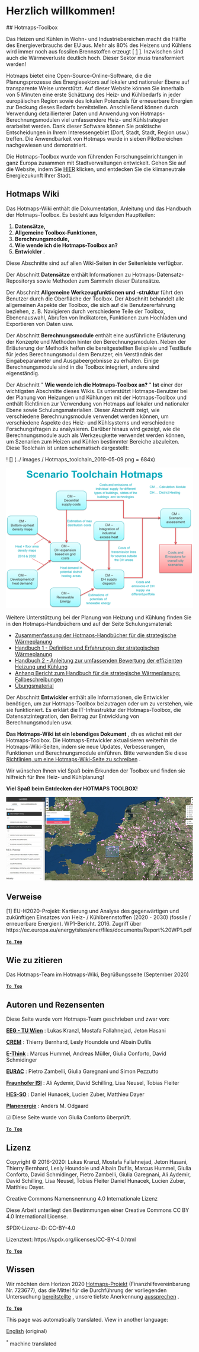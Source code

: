 <h1> <a class="anchor" id="welcome!" href="#welcome!"><i class="fa fa-link"></i></a> Herzlich willkommen! </h1><p> ## Hotmaps-Toolbox </p><p> Das Heizen und Kühlen in Wohn- und Industriebereichen macht die Hälfte des Energieverbrauchs der EU aus. Mehr als 80% des Heizens und Kühlens wird immer noch aus fossilen Brennstoffen erzeugt [ <a href="#references">1</a> ]. Inzwischen sind auch die Wärmeverluste deutlich hoch. Dieser Sektor muss transformiert werden! </p><p> Hotmaps bietet eine Open-Source-Online-Software, die die Planungsprozesse des Energiesektors auf lokaler und nationaler Ebene auf transparente Weise unterstützt. Auf dieser Website können Sie innerhalb von 5 Minuten eine erste Schätzung des Heiz- und Kühlbedarfs in jeder europäischen Region sowie des lokalen Potenzials für erneuerbare Energien zur Deckung dieses Bedarfs bereitstellen. Anschließend können durch Verwendung detaillierterer Daten und Anwendung von Hotmaps-Berechnungsmodulen viel umfassendere Heiz- und Kühlstrategien erarbeitet werden. Dank dieser Software können Sie praktische Entscheidungen in Ihrem Interessengebiet (Dorf, Stadt, Stadt, Region usw.) treffen. Die Anwendbarkeit von Hotmaps wurde in sieben Pilotbereichen nachgewiesen und demonstriert. </p><p> Die Hotmaps-Toolbox wurde von führenden Forschungseinrichtungen in ganz Europa zusammen mit Stadtverwaltungen entwickelt. Gehen Sie auf die Website, indem Sie <a href="https://www.hotmaps.eu/map">HIER</a> klicken, und entdecken Sie die klimaneutrale Energiezukunft Ihrer Stadt. </p><h2> <a class="anchor" id="hotmaps-wiki" href="#hotmaps-wiki"><i class="fa fa-link"></i></a> Hotmaps Wiki </h2><p> Das Hotmaps-Wiki enthält die Dokumentation, Anleitung und das Handbuch der Hotmaps-Toolbox. Es besteht aus folgenden Hauptteilen: </p><ol><li> <strong>Datensätze,</strong> </li><li> <strong>Allgemeine Toolbox-Funktionen,</strong> </li><li> <strong>Berechnungsmodule,</strong> </li><li> <strong>Wie wende ich die Hotmaps-Toolbox an?</strong> </li><li> <strong>Entwickler</strong> . </li></ol><p> Diese Abschnitte sind auf allen Wiki-Seiten in der Seitenleiste verfügbar. </p><p> Der Abschnitt <strong>Datensätze</strong> enthält Informationen zu Hotmaps-Datensatz-Repositorys sowie Methoden zum Sammeln dieser Datensätze. </p><p> Der Abschnitt <strong>Allgemeine Werkzeugfunktionen und -struktur</strong> führt den Benutzer durch die Oberfläche der Toolbox. Der Abschnitt behandelt alle allgemeinen Aspekte der Toolbox, die sich auf die Benutzererfahrung beziehen, z. B. Navigieren durch verschiedene Teile der Toolbox, Ebenenauswahl, Abrufen von Indikatoren, Funktionen zum Hochladen und Exportieren von Daten usw. </p><p> Der Abschnitt <strong>Berechnungsmodule</strong> enthält eine ausführliche Erläuterung der Konzepte und Methoden hinter den Berechnungsmodulen. Neben der Erläuterung der Methodik helfen die bereitgestellten Beispiele und Testläufe für jedes Berechnungsmodul dem Benutzer, ein Verständnis der Eingabeparameter und Ausgabeergebnisse zu erhalten. Einige Berechnungsmodule sind in die Toolbox integriert, andere sind eigenständig. </p><p> Der Abschnitt &quot; <strong>Wie wende ich die Hotmaps-Toolbox an?</strong> &quot; <strong>Ist</strong> einer der wichtigsten Abschnitte dieses Wikis. Es unterstützt Hotmaps-Benutzer bei der Planung von Heizungen und Kühlungen mit der Hotmaps-Toolbox und enthält Richtlinien zur Verwendung von Hotmaps auf lokaler und nationaler Ebene sowie Schulungsmaterialien. Dieser Abschnitt zeigt, wie verschiedene Berechnungsmodule verwendet werden können, um verschiedene Aspekte des Heiz- und Kühlsystems und verschiedene Forschungsfragen zu analysieren. Darüber hinaus wird gezeigt, wie die Berechnungsmodule auch als Werkzeugkette verwendet werden können, um Szenarien zum Heizen und Kühlen bestimmter Bereiche abzuleiten. Diese Toolchain ist unten schematisch dargestellt: </p><p> ! [] (../ images / Hotmaps_toolchain_2019-05-09.png = 684x) </p><p align="center"><img alt="Zeichnung" src="../images/Hotmaps_toolchain_2019-05-09.png" width="550"/></p><p> Weitere Unterstützung bei der Planung von Heizung und Kühlung finden Sie in den Hotmaps-Handbüchern und auf der Seite Schulungsmaterial: </p><ul><li> <a href="https://www.hotmaps-project.eu/wp-content/uploads/2019/04/Summary-Hotmaps-Handbook.pdf">Zusammenfassung der Hotmaps-Handbücher für die strategische Wärmeplanung</a> </li><li> <a href="https://vbn.aau.dk/da/publications/definition-amp-experiences-of-strategic-heat-planning">Handbuch 1 - Definition und Erfahrungen der strategischen Wärmeplanung</a> </li><li> <a href="https://vbn.aau.dk/da/publications/guidance-for-the-comprehensive-assessment-of-efficient-heating-an">Handbuch 2 - Anleitung zur umfassenden Bewertung der effizienten Heizung und Kühlung</a> </li><li> <a href="https://vbn.aau.dk/da/publications/appendix-report-to-the-hotmaps-handbook-for-strategic-heat-planni">Anhang Bericht zum Handbuch für die strategische Wärmeplanung: Fallbeschreibungen</a> </li><li> <a href="https://wiki.hotmaps.hevs.ch/Training-Material">Übungsmaterial</a> </li></ul><p> Der Abschnitt <strong>Entwickler</strong> enthält alle Informationen, die Entwickler benötigen, um zur Hotmaps-Toolbox beizutragen oder um zu verstehen, wie sie funktioniert. Es erklärt die IT-Infrastruktur der Hotmaps-Toolbox, die Datensatzintegration, den Beitrag zur Entwicklung von Berechnungsmodulen usw. </p><p> <strong>Das Hotmaps-Wiki ist ein lebendiges Dokument</strong> , dh es wächst mit der Hotmaps-Toolbox. Die Hotmaps-Entwickler aktualisieren weiterhin die Hotmaps-Wiki-Seiten, indem sie neue Updates, Verbesserungen, Funktionen und Berechnungsmodule einführen. Bitte verwenden Sie diese <a href="Guidelines-for-writing-a-Hotmaps-Wiki-page">Richtlinien, um eine Hotmaps-Wiki-Seite zu schreiben</a> . </p><p> Wir wünschen Ihnen viel Spaß beim Erkunden der Toolbox und finden sie hilfreich für Ihre Heiz- und Kühlplanung! </p><p> <strong>Viel Spaß beim Entdecken der HOTMAPS TOOLBOX!</strong> </p><p><img alt="" src="../images/Hotmaps_test.JPG"/></p><h2> <a class="anchor" id="references" href="#references"><i class="fa fa-link"></i></a> Verweise </h2><p> [1] EU-H2020-Projekt: Kartierung und Analyse des gegenwärtigen und zukünftigen Einsatzes von Heiz- / Kühlbrennstoffen (2020 - 2030) (fossile / erneuerbare Energien). WP1-Bericht. 2016. Zugriff über https://ec.europa.eu/energy/sites/ener/files/documents/Report%20WP1.pdf </p><p><ins> <code><strong><a href="#hotmaps-toolbox">To Top</a></strong></code> </ins> </p><h2> <a class="anchor" id="how-to-cite" href="#how-to-cite"><i class="fa fa-link"></i></a> Wie zu zitieren </h2><p> Das Hotmaps-Team im Hotmaps-Wiki, Begrüßungsseite (September 2020) </p><p><ins> <code><strong><a href="#hotmaps-toolbox">To Top</a></strong></code> </ins> </p><h2> <a class="anchor" id="authors-and-reviewers" href="#authors-and-reviewers"><i class="fa fa-link"></i></a> Autoren und Rezensenten </h2><p> Diese Seite wurde vom Hotmaps-Team geschrieben und zwar von: </p><p> <strong><a href="https://eeg.tuwien.ac.at/">EEG - TU Wien</a></strong> : Lukas Kranzl, Mostafa Fallahnejad, Jeton Hasani </p><p> <strong><a href="https://www.crem.ch/">CREM</a></strong> : Thierry Bernhard, Lesly Houndole und Albain Dufils </p><p> <strong><a href="https://e-think.ac.at">E-Think</a></strong> : Marcus Hummel, Andreas Müller, Giulia Conforto, David Schmidinger </p><p> <strong><a href="http://www.eurac.edu">EURAC</a></strong> : Pietro Zambelli, Giulia Garegnani und Simon Pezzutto </p><p> <strong><a href="https://isi.fraunhofer.de/">Fraunhofer ISI</a></strong> : Ali Aydemir, David Schilling, Lisa Neusel, Tobias Fleiter </p><p> <strong><a href="https://www.hevs.ch">HES-SO</a></strong> : Daniel Hunacek, Lucien Zuber, Matthieu Dayer </p><p> <strong><a href="https://planenergi.dk/">Planenergie</a></strong> : Anders M. Odgaard </p><p> ☑ Diese Seite wurde von Giulia Conforto überprüft. </p><p> <a href="#table-of-contents"><strong><code>To Top</code></strong></a> </p> <h2> <a class="anchor" id="license" href="#license"><i class="fa fa-link"></i></a> Lizenz </h2><p> Copyright © 2016-2020: Lukas Kranzl, Mostafa Fallahnejad, Jeton Hasani, Thierry Bernhard, Lesly Houndole und Albain Dufils, Marcus Hummel, Giulia Conforto, David Schmidinger, Pietro Zambelli, Giulia Garegnani, Ali Aydemir, David Schilling, Lisa Neusel, Tobias Fleiter Daniel Hunacek, Lucien Zuber, Matthieu Dayer. </p><p> Creative Commons Namensnennung 4.0 Internationale Lizenz </p><p> Diese Arbeit unterliegt den Bestimmungen einer Creative Commons CC BY 4.0 International License. </p><p> SPDX-Lizenz-ID: CC-BY-4.0 </p><p> Lizenztext: https://spdx.org/licenses/CC-BY-4.0.html </p><p><ins> <code><strong><a href="#hotmaps-toolbox">To Top</a></strong></code> </ins> </p><h2> <a class="anchor" id="acknowledgement" href="#acknowledgement"><i class="fa fa-link"></i></a> Wissen </h2><p> Wir möchten dem Horizon 2020 <a href="https://www.hotmaps-project.eu">Hotmaps-Projekt</a> (Finanzhilfevereinbarung Nr. 723677), das die Mittel für die Durchführung der vorliegenden Untersuchung <a href="https://www.hotmaps-project.eu">bereitstellte</a> , unsere tiefste Anerkennung <a href="https://www.hotmaps-project.eu">aussprechen</a> . </p><p><ins> <code><strong><a href="#hotmaps-toolbox">To Top</a></strong></code> </ins> </p>


<!--- THIS IS A SUPER UNIQUE IDENTIFIER -->

This page was automatically translated. View in another language:

[English](../en/Home) (original)  

<sup>\*</sup> machine translated

